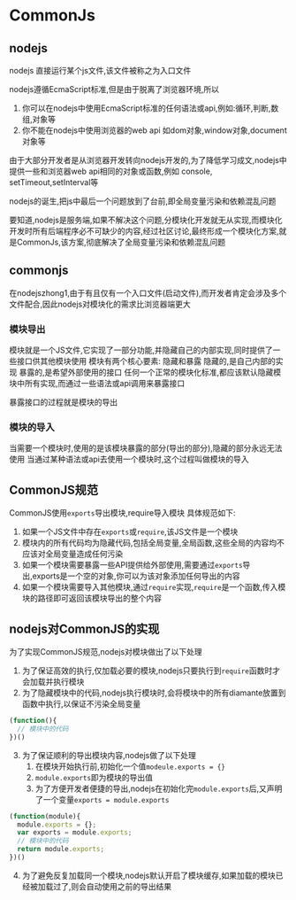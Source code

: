 # CommonJs

## nodejs
nodejs 直接运行某个js文件,该文件被称之为入口文件

nodejs遵循EcmaScript标准,但是由于脱离了浏览器环境,所以
1. 你可以在nodejs中使用EcmaScript标准的任何语法或api,例如:循环,判断,数组,对象等
2. 你不能在nodejs中使用浏览器的web api 如dom对象,window对象,document对象等

由于大部分开发者是从浏览器开发转向nodejs开发的,为了降低学习成文,nodejs中提供一些和浏览器web api相同的对象或函数,例如 console, setTimeout,setInterval等

nodejs的诞生,把js中最后一个问题放到了台前,即全局变量污染和依赖混乱问题

要知道,nodejs是服务端,如果不解决这个问题,分模块化开发就无从实现,而模块化开发时所有后端程序必不可缺少的内容,经过社区讨论,最终形成一个模块化方案,就是CommonJs,该方案,彻底解决了全局变量污染和依赖混乱问题


## commonjs

在nodejszhong1,由于有且仅有一个入口文件(启动文件),而开发者肯定会涉及多个文件配合,因此nodejs对模块化的需求比浏览器端更大

### 模块导出

模块就是一个JS文件,它实现了一部分功能,并隐藏自己的内部实现,同时提供了一些接口供其他模块使用
模块有两个核心要素: 隐藏和暴露
隐藏的,是自己内部的实现
暴露的,是希望外部使用的接口
任何一个正常的模块化标准,都应该默认隐藏模块中所有实现,而通过一些语法或api调用来暴露接口

暴露接口的过程就是模块的导出


### 模块的导入
当需要一个模块时,使用的是该模块暴露的部分(导出的部分),隐藏的部分永远无法使用
当通过某种语法或api去使用一个模块时,这个过程叫做模块的导入

## CommonJS规范
CommonJS使用`exports`导出模块,require导入模块
具体规范如下:
1. 如果一个JS文件中存在`exports`或`require`,该JS文件是一个模块
2. 模块内的所有代码均为隐藏代码,包括全局变量,全局函数,这些全局的内容均不应该对全局变量造成任何污染
3. 如果一个模块需要暴露一些API提供给外部使用,需要通过`exports`导出,exports是一个空的对象,你可以为该对象添加任何导出的内容
4. 如果一个模块需要导入其他模块,通过`require`实现,`require`是一个函数,传入模块的路径即可返回该模块导出的整个内容

## nodejs对CommonJS的实现
为了实现CommonJS规范,nodejs对模块做出了以下处理
1. 为了保证高效的执行,仅加载必要的模块,nodejs只要执行到`require`函数时才会加载并执行模块
2. 为了隐藏模块中的代码,nodejs执行模块时,会将模块中的所有diamante放置到函数中执行,以保证不污染全局变量

```js
(function(){
  // 模块中的代码
})()

```
3. 为了保证顺利的导出模块内容,nodejs做了以下处理
   1. 在模块开始执行前,初始化一个值`modeule.exports = {}`
   2. `module.exports`即为模块的导出值
   3. 为了方便开发者便捷的导出,nodejs在初始化完`module.exports`后,又声明了一个变量`exports = module.exports`

```js
(function(module){
  module.exports = {};
  var exports = module.exports;
  // 模块中的代码
  return module.exports;
})()
```

4. 为了避免反复加载同一个模块,nodejs默认开启了模块缓存,如果加载的模块已经被加载过了,则会自动使用之前的导出结果





